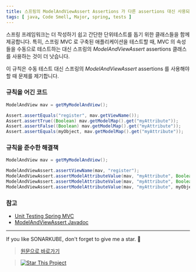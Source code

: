 ```yaml
---
title: 스프링의 ModelAndViewAssert Assertions 가 다른 assertions 대신 사용되어야 합니다. 
tags: [ java, Code Smell, Major, spring, tests ]
---
```


스프링 프레임워크는 더 작성하기 쉽고 간단한 단위테스트를 돕기 위한 클래스들을 함께 제공합니다.
특히, 스프링 MVC 로 구축된 애플리케이션을 테스트할 때, MVC 의 속성들을 수동으로 테스트하는 대신 스프링의 _ModelAndViewAssert_ assertions 클래스를 사용하는 것이 더 낫습니다.

이 규칙은 수동 테스트 대신 스프링의 _ModelAndViewAssert_ assertions 를 사용해야 할 때 문제를 제기합니다.

### 규칙을 어긴 코드

```java
ModelAndView mav = getMyModelAndView();

Assert.assertEquals("register", mav.getViewName());
Assert.assertTrue((Boolean) mav.getModelMap().get("myAttribute"));
Assert.assertFalse((Boolean) mav.getModelMap().get("myAttribute"));
Assert.assertEquals(myObject, mav.getModelMap().get("myAttribute"));
```

### 규칙을 준수한 해결책

```java
ModelAndView mav = getMyModelAndView();

ModelAndViewAssert.assertViewName(mav, "register");
ModelAndViewAssert.assertModelAttributeValue(mav, "myAttribute", Boolean.TRUE);
ModelAndViewAssert.assertModelAttributeValue(mav, "myAttribute", Boolean.FALSE);
ModelAndViewAssert.assertModelAttributeValue(mav, "myAttribute", myObject);
```

### 참고

- [Unit Testing Spring MVC](https://docs.spring.io/spring-framework/docs/current/spring-framework-reference/testing.html#unit-testing-spring-mvc)
- [ModelAndViewAssert Javadoc](https://docs.spring.io/spring-framework/docs/5.2.8.RELEASE/javadoc-api/org/springframework/test/web/ModelAndViewAssert.html)

---

If you like SONARKUBE, don't forget to give me a star. :star2:

> [원문으로 바로가기](https://rules.sonarsource.com/java/tag/spring/RSPEC-5970)

> [![Star This Project](https://img.shields.io/github/stars/kantabile/sonarkube.svg?label=Stars&style=social)](https://github.com/kantabile/sonarkube)

